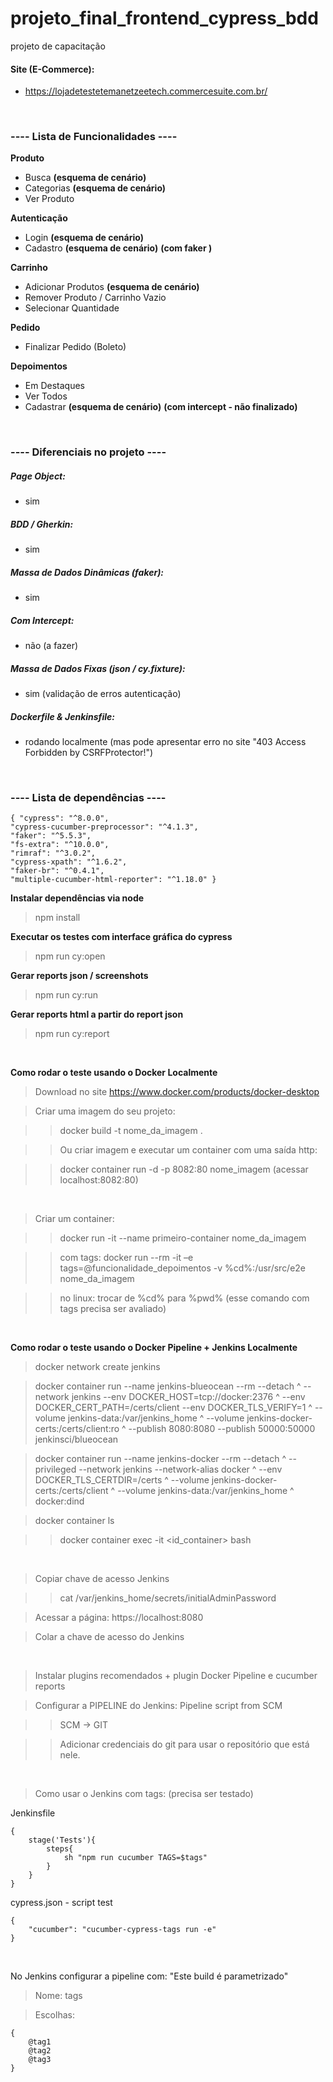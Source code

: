 # projeto_final_frontend_cypress_bdd
 projeto de capacitação

#### Site (E-Commerce):
- https://lojadetestetemanetzeetech.commercesuite.com.br/

<br/>

### ---- Lista de Funcionalidades ----

**Produto**
- Busca **(esquema de cenário)**
- Categorias **(esquema de cenário)**
- Ver Produto

**Autenticação**
- Login **(esquema de cenário)** 
- Cadastro **(esquema de cenário)** **(com faker )** 

**Carrinho**
- Adicionar Produtos **(esquema de cenário)**
- Remover Produto / Carrinho Vazio
- Selecionar Quantidade

**Pedido**
- Finalizar Pedido (Boleto)

**Depoimentos**
- Em Destaques
- Ver Todos
- Cadastrar **(esquema de cenário)** **(com intercept - não finalizado)** 

<br/>

### ---- Diferenciais no projeto ----

##### Page Object:
- sim
##### BDD / Gherkin:
- sim
##### Massa de Dados Dinâmicas (faker):
- sim
##### Com Intercept:
- não (a fazer)
##### Massa de Dados Fixas (json / cy.fixture):
- sim (validação de erros autenticação)
##### Dockerfile & Jenkinsfile:
- rodando localmente (mas pode apresentar erro no site "403 Access Forbidden by CSRFProtector!")

<br/>

### ---- Lista de dependências ----

    { "cypress": "^8.0.0",
    "cypress-cucumber-preprocessor": "^4.1.3",
    "faker": "^5.5.3",
    "fs-extra": "^10.0.0",
    "rimraf": "^3.0.2",
    "cypress-xpath": "^1.6.2",
    "faker-br": "^0.4.1",
    "multiple-cucumber-html-reporter": "^1.18.0" }

**Instalar dependências via node**
> npm install

**Executar os testes com interface gráfica do cypress**
> npm run cy:open

**Gerar reports json / screenshots**
> npm run cy:run

**Gerar reports html a partir do report json**
> npm run cy:report

<br/>

**Como rodar o teste usando o Docker Localmente**
> Download no site https://www.docker.com/products/docker-desktop

> Criar uma imagem do seu projeto: 

>> docker build -t nome_da_imagem . 

>> Ou criar imagem e executar um container com uma saída http: 

>> docker container run -d -p 8082:80 nome_imagem (acessar localhost:8082:80)

<br/>

> Criar um container: 

>> docker run -it --name primeiro-container nome_da_imagem

>> com tags: docker run --rm -it –e tags=@funcionalidade_depoimentos -v %cd%:/usr/src/e2e nome_da_imagem

>> no linux: trocar de %cd% para %pwd% (esse comando com tags precisa ser avaliado)

<br/>

**Como rodar o teste usando o Docker Pipeline + Jenkins Localmente**
> docker network create jenkins

> docker container run  --name jenkins-blueocean --rm --detach ^   --network jenkins --env DOCKER_HOST=tcp://docker:2376 ^   --env DOCKER_CERT_PATH=/certs/client --env DOCKER_TLS_VERIFY=1 ^   --volume jenkins-data:/var/jenkins_home ^   --volume jenkins-docker-certs:/certs/client:ro ^   --publish 8080:8080 --publish 50000:50000 jenkinsci/blueocean

> docker container run  --name jenkins-docker --rm --detach ^   --privileged --network jenkins --network-alias docker ^   --env DOCKER_TLS_CERTDIR=/certs ^   --volume jenkins-docker-certs:/certs/client ^   --volume jenkins-data:/var/jenkins_home ^   docker:dind

> docker container ls 

>> docker container exec -it <id_container> bash 

<br/>

> Copiar chave de acesso Jenkins

>> cat /var/jenkins_home/secrets/initialAdminPassword 

> Acessar a página: https://localhost:8080

> Colar a chave de acesso do Jenkins

<br/>

> Instalar plugins recomendados + plugin Docker Pipeline e cucumber reports

> Configurar a PIPELINE do Jenkins: Pipeline script from SCM

>> SCM -> GIT

>> Adicionar credenciais do git para usar o repositório que está nele. 

<br/>

> Como usar o Jenkins com tags: (precisa ser testado)

Jenkinsfile

    {
        stage('Tests'){ 
            steps{ 
                sh "npm run cucumber TAGS=$tags" 
            } 
        } 
    }

cypress.json - script test

    {
        "cucumber": "cucumber-cypress-tags run -e" 
    }

<br/>

No Jenkins configurar a pipeline com: "Este build é parametrizado"

> Nome: tags

> Escolhas:

    {
        @tag1
        @tag2
        @tag3
    }